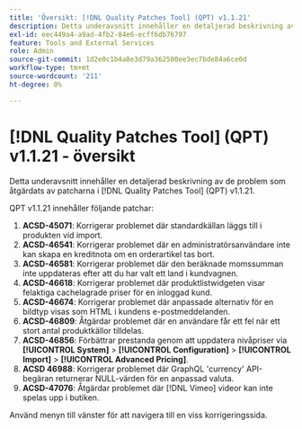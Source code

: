 ```yaml
---
title: 'Översikt: [!DNL Quality Patches Tool] (QPT) v1.1.21'
description: Detta underavsnitt innehåller en detaljerad beskrivning av de problem som åtgärdats av patcharna i [!DNL Quality Patches Tool] (QPT) v1.1.21.
exl-id: eec449a4-a9ad-4fb2-84e6-ecff6db76797
feature: Tools and External Services
role: Admin
source-git-commit: 1d2e0c1b4a8e3d79a362500ee3ec7bde84a6ce0d
workflow-type: tm+mt
source-wordcount: '211'
ht-degree: 0%

---
```


# [!DNL Quality Patches Tool] (QPT) v1.1.21 - översikt

Detta underavsnitt innehåller en detaljerad beskrivning av de problem som åtgärdats av patcharna i [!DNL Quality Patches Tool] (QPT) v1.1.21.

QPT v1.1.21 innehåller följande patchar:

1. **ACSD-45071**: Korrigerar problemet där standardkällan läggs till i produkten vid import.
1. **ACSD-46541**: Korrigerar problemet där en administratörsanvändare inte kan skapa en kreditnota om en orderartikel tas bort.
1. **ACSD-46581**: Korrigerar problemet där den beräknade momssumman inte uppdateras efter att du har valt ett land i kundvagnen.
1. **ACSD-46618**: Korrigerar problemet där produktlistwidgeten visar felaktiga cachelagrade priser för en inloggad kund.
1. **ACSD-46674**: Korrigerar problemet där anpassade alternativ för en bildtyp visas som HTML i kundens e-postmeddelanden.
1. **ACSD-46809**: Åtgärdar problemet där en användare får ett fel när ett stort antal produktkällor tilldelas.
1. **ACSD-46856**: Förbättrar prestanda genom att uppdatera nivåpriser via **[!UICONTROL System]** > **[!UICONTROL Configuration]** > **[!UICONTROL Import]** > **[!UICONTROL Advanced Pricing]**.
1. **ACSD 46988**: Korrigerar problemet där GraphQL &#39;currency&#39; API-begäran returnerar NULL-värden för en anpassad valuta.
1. **ACSD-47076**: Åtgärdar problemet där [!DNL Vimeo] videor kan inte spelas upp i butiken.

Använd menyn till vänster för att navigera till en viss korrigeringssida.
